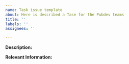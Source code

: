 ```yaml
---
name: Task issue template
about: Here is described a Tase for the Pubdev teams
title: ''
labels: ''
assignees: ''

---
```


**Description:**

**Relevant Information:**
